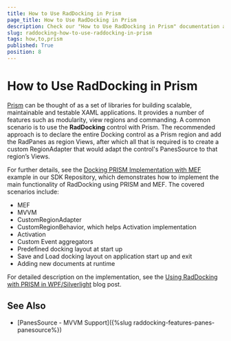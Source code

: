 ```yaml
---
title: How to Use RadDocking in Prism
page_title: How to Use RadDocking in Prism
description: Check our "How to Use RadDocking in Prism" documentation article for the RadDocking WPF control.
slug: raddocking-how-to-use-raddocking-in-prism
tags: how,to,prism
published: True
position: 8
---
```


# How to Use RadDocking in Prism

[Prism](https://github.com/PrismLibrary) can be thought of as a set of libraries for building scalable, maintainable and testable XAML applications. It provides a number of features such as modularity, view regions and commanding. A common scenario is to use the __RadDocking__ control with Prism. The recommended approach is to declare the entire Docking control as a Prism region and add the RadPanes as region Views, after which all that is required is to create a custom RegionAdapter that would adapt the control's PanesSource to that region’s Views.

For further details, see the [Docking PRISM Implementation with MEF](https://github.com/telerik/xaml-sdk/tree/master/Docking/ShellPrism) example in our SDK Repository, which demonstrates how to implement the main functionality of RadDocking using PRISM and MEF. The covered scenarios include:

 * MEF
 * MVVM
 * CustomRegionAdapter
 * CustomRegionBehavior, which helps Activation implementation
 * Activation
 * Custom Event aggregators
 * Predefined docking layout at start up
 * Save and Load docking layout on application start up and exit
 * Adding new documents at runtime

For detailed description on the implementation, see the [Using RadDocking with PRISM in WPF/Silverlight](http://www.telerik.com/blogs/using-raddocking-with-prism-in-wpf-silverlight) blog post.

## See Also

 * [PanesSource - MVVM Support]({%slug raddocking-features-panes-panesource%})
